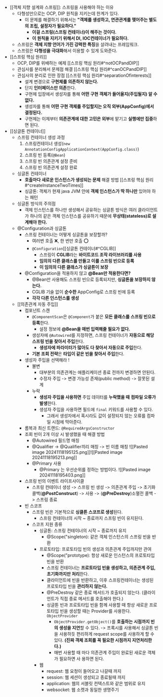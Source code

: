 - [[객체 지향 설계와 스프링]]: 스프링을 사용해야 하는 이유
	- 다형성만으로는 OCP, DIP 원칙을 지키는데 한계가 있다.
		- 이 문제를 해결하기 위해서는 **"객체를 생성하고, 연관관계를 맺어주는 별도의 조립, 설정자가 필요하다."**
			- **이걸 스프링(스프링 컨테이너)이 해주는 것이다.**
			- **이 원칙을 지키기 위해서 DI, IOC컨테이너가 필요하다.**
	- 스프링은 **객체 지향 언어가 가진 강력한 특징**을 살려내는 프레임워크.
	- 스프링은 **다형성을 극대화**해서 이용할 수 있게 도와준다.
- [[스프링 핵심 원리]]
	- OCP, DIP를 위배하는 예제 [[스프링 핵심 원리#^notOCPandDIP]]
	- 관심사를 분리해서 문제점 해결 [[스프링 핵심 원리#^canOCPandDIP]]
	- 관심사의 분리로 인한 장점 [[스프링 핵심 원리#^separationOfinterests]]
		- 설계 변경으로 **구현체를 의존하지 않는다.**
		- 단지 **인터페이스만 의존**한다.
		- 구현체 입장에서 생성자를 통해 **어떤 구현 객체가 들어올지(주입될지) 알 수 없다.**
		- 생성자를 통해 **어떤 구현 객체를 주입할지는 오직 외부(AppConfig)에서 결정된다.**
		- 구현체는 이제부터 **의존관계에 대한 고민은 외부**에 맡기고 **실행에만 집중**하면 된다.
- [[싱글톤 컨테이너]]
	- 스프링 컨테이너 생성 과정
		1. 스프링컨테이너 생성(`new AnnotationConfigApplicationContext(AppConfig.class)`)
		2. 스프링 빈 등록(`@Bean`)
		3. 스프링 빈 의존관계 설정 준비
		4. 스프링 빈 의존관계 설정 완료
	- 싱글톤 컨테이너
		- **호출마다 새로운 인스턴스가 생성되는 문제** 해결 방법
		  [[스프링 핵심 원리#^createInstanceTwoTimes]]
		- 싱글톤: 객체가 현재 java JVM 안에 **객체 인스턴스가 딱 하나만** 있어야 하는 패턴
	- 싱글톤 방식의 주의점
		- 객체 인스턴스를 하나만 생성해서 공유하는 싱글톤 방식은 여러 클라이언트가 하나의 같은 객체 인스턴스를 공유하기 때문에 **무상태(stateless)로 설계해야 한다.**
	- @Configuration과 싱글톤
		- 스프링 컨테이너는 어떻게 싱글톤을 보장할까?
			- 여러번 호출 ❌, 한 번만 호출 ⭕️
			- `@Configuration`[[싱글톤 컨테이너#^CGLIB]]
				- 스프링이 **CGLIB**라는 **바이트코드 조작 라이브러리를 사용**
				- **임의의 다른 클래스를 만들고 이를 스프링 빈으로 등록**
				- **이 임의의 다른 클래스가 싱글톤이 보장**
		- @Configuration을 적용하지 않고 **@Bean만 적용한다면?**
			- @Bean만 사용해도 스프링 빈으로 등록되지만, **싱글톤을 보장하지 않는다.**
			- CGLIB 기술 없이 **순수한** AppConfig로 스프링 빈에 등록
			- **각각 다른 인스턴스를 생성**
	- [[의존관계 자동 주입]]
		- 컴포넌트 스캔
			- `@ComponentScan`은 `@Component`가 붙은 **모든 클래스를 스프링 빈으로 등록**한다.
				- 설정 정보에 **@Bean을 매번 입력해줄 필요가 없다.**
			- 생성자에 `@Autowired`를 지정하면, 스프링 컨테이너가 **자동으로 해당 스프링 빈을 찾아서 주입**한다.
				- **생성자에 파라미터가 많아도 다 찾아서 자동으로 주입**한다.
			- **기본 조회 전략**은 **타입이 같은 빈을 찾아서 주입**한다.
		- 생성자 주입을 선택해라 !
			- 불변
				- 대부분의 의존관계는 애플리케이션 종료 전까지 변경하면 안된다.
				- 수정자 주입 -> 변경 가능성 존재(public method) -> 잘못된 설계
			- 누락
				- **생성자 주입을 사용하면** 주입 데이터를 **누락했을 때** **컴파일 오류가 발생**한다.
				- 생성자 주입을 사용하면 필드에 `final` 키워드를 사용할 수 있다.
					- 그래서 생성자에서 혹시라도 값이 설정되지 않는 오류를 컴파일 시점에 막아준다.
		- 롬복과 최신 트랜드: `@RequiredArgsConstructor`
		- 조회 빈이 2개 이상 시 발생했을 때 해결 방법
			- @Autowired 필드명 매칭
			- @Qualifier -> @Qualifier끼리 매칭 -> 빈 이름 매칭
				![[Pasted image 20241118195125.png]]![[Pasted image 20241118195213.png]]
			- @Primary 사용
				- @Primary 는 우선순위를 정하는 방법이다.
					![[Pasted image 20241118195403.png]]
		- 스프링 빈의 이벤트 라이프사이클
			- 스프링 컨테이너 생성 -> 스프링 빈 생성 -> 의존관계 주입 -> 초기화 콜백(**@PostConstruct**) -> 사용 -> (**@PreDestroy**)소멸전 콜백 -> 스프링 종료
		- 빈 스코프
			- 스프링 빈은 기본적으로 **싱클톤 스코프로 생성**된다.
				- 스프링 컨테이너의 시작 ~ 종료까지 스프링 빈이 유지된다.
			- 스코프 지원 종류
				- 싱글톤: 스프링 컨테이너의 시작 ~ 종료까지 유지
					- @Scope("singleton): 같은 객체 인스턴스의 스프링 빈을 반환
				- 프로토타입: 프로토타입 빈의 생성과 의존관계 주입까지만 관여
					- @Scope("prototype): 항상 새로운 인스턴스의 프로토타입 빈을 반환
					- 스프링 컨테이너는 **프로토타입 빈을 생성하고, 의존관계 주입, 초기화까지만 처리**한다.
					- 클라이언트에 빈을 반환하고, 이후 스프링컨테이너는 생성된 프로토타입 빈을 **관리하지 않는다.**
					- @PreDestroy 같은 종료 메서드가 호출되지 않는다.
					  (클라이언트가 직접 종료 메서드를 호출해야 한다.)
				  - 싱글톤 빈과 프로토타입 빈을 함께 사용할 때 항상 새로운 프로토타입 빈을 생성할 때는 Provider를 사용한다. `ObjectProvider`
					  - `ObjectProvider.getObject()`를 **호출하는 시점까지 빈의 생성을 지연**할 수 있다. -> 프록시를 사용해서 싱글톤 빈을 사용하듯 편리하게 request scope를 사용하게 할 수 있다.
					    **(진짜 객체 조회를 꼭 필요한 시점까지 지연처리한다.)**
					  - 매번 사용할 때 마다 의존관계 주입이 완료된 새로운 객체가 필요하면 사 용하면 된다.
				- 웹
					- request: 웹 요청이 들어오고 나갈때 까지
					- session: 웹 세션이 생성되고 종료될때 까지
					- application: 웹의 서블릿 컨텍스트와 같은 범위로 유지
					- websocket: 웹 소켓과 동일한 생명주기